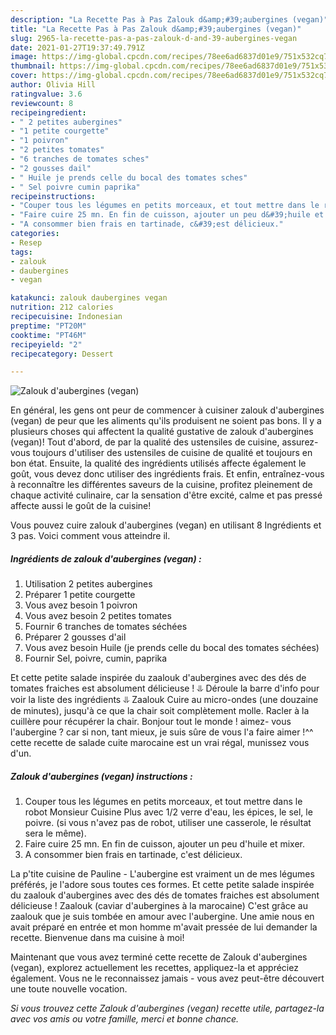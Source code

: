 ```yaml
---
description: "La Recette Pas à Pas Zalouk d&amp;#39;aubergines (vegan)"
title: "La Recette Pas à Pas Zalouk d&amp;#39;aubergines (vegan)"
slug: 2965-la-recette-pas-a-pas-zalouk-d-and-39-aubergines-vegan
date: 2021-01-27T19:37:49.791Z
image: https://img-global.cpcdn.com/recipes/78ee6ad6837d01e9/751x532cq70/zalouk-daubergines-vegan-photo-principale-de-la-recette.jpg
thumbnail: https://img-global.cpcdn.com/recipes/78ee6ad6837d01e9/751x532cq70/zalouk-daubergines-vegan-photo-principale-de-la-recette.jpg
cover: https://img-global.cpcdn.com/recipes/78ee6ad6837d01e9/751x532cq70/zalouk-daubergines-vegan-photo-principale-de-la-recette.jpg
author: Olivia Hill
ratingvalue: 3.6
reviewcount: 8
recipeingredient:
- " 2 petites aubergines"
- "1 petite courgette"
- "1 poivron"
- "2 petites tomates"
- "6 tranches de tomates sches"
- "2 gousses dail"
- " Huile je prends celle du bocal des tomates sches"
- " Sel poivre cumin paprika"
recipeinstructions:
- "Couper tous les légumes en petits morceaux, et tout mettre dans le robot Monsieur Cuisine Plus avec 1/2 verre d&#39;eau, les épices, le sel, le poivre. (si vous n&#39;avez pas de robot, utiliser une casserole, le résultat sera le même)."
- "Faire cuire 25 mn. En fin de cuisson, ajouter un peu d&#39;huile et mixer."
- "A consommer bien frais en tartinade, c&#39;est délicieux."
categories:
- Resep
tags:
- zalouk
- daubergines
- vegan

katakunci: zalouk daubergines vegan 
nutrition: 212 calories
recipecuisine: Indonesian
preptime: "PT20M"
cooktime: "PT46M"
recipeyield: "2"
recipecategory: Dessert

---
```



![Zalouk d&#39;aubergines (vegan)](https://img-global.cpcdn.com/recipes/78ee6ad6837d01e9/751x532cq70/zalouk-daubergines-vegan-photo-principale-de-la-recette.jpg)

En général, les gens ont peur de commencer à cuisiner zalouk d&#39;aubergines (vegan) de peur que les aliments qu'ils produisent ne soient pas bons. Il y a plusieurs choses qui affectent la qualité gustative de zalouk d&#39;aubergines (vegan)! Tout d'abord, de par la qualité des ustensiles de cuisine, assurez-vous toujours d'utiliser des ustensiles de cuisine de qualité et toujours en bon état. Ensuite, la qualité des ingrédients utilisés affecte également le goût, vous devez donc utiliser des ingrédients frais. Et enfin, entraînez-vous à reconnaître les différentes saveurs de la cuisine, profitez pleinement de chaque activité culinaire, car la sensation d'être excité, calme et pas pressé affecte aussi le goût de la cuisine!

<!--inarticleads1-->

Vous pouvez cuire zalouk d&#39;aubergines (vegan) en utilisant 8 Ingrédients et 3 pas. Voici comment vous atteindre il.

##### Ingrédients de zalouk d&#39;aubergines (vegan) :

1. Utilisation  ​2 petites aubergines
1. Préparer 1 petite courgette
1. Vous avez besoin 1 poivron
1. Vous avez besoin 2 petites tomates
1. Fournir 6 tranches de tomates séchées
1. Préparer 2 gousses d&#39;ail
1. Vous avez besoin  Huile (je prends celle du bocal des tomates séchées)
1. Fournir  Sel, poivre, cumin, paprika


Et cette petite salade inspirée du zaalouk d&#39;aubergines avec des dés de tomates fraiches est absolument délicieuse ! ⥥ Déroule la barre d&#39;info pour voir la liste des ingrédients ⥥ Zaalouk Cuire au micro-ondes (une douzaine de minutes), jusqu&#39;à ce que la chair soit complètement molle. Racler à la cuillère pour récupérer la chair. Bonjour tout le monde ! aimez- vous l&#39;aubergine ? car si non, tant mieux, je suis sûre de vous l&#39;a faire aimer !^^ cette recette de salade cuite marocaine est un vrai régal, munissez vous d&#39;un. 

<!--inarticleads2-->

##### Zalouk d&#39;aubergines (vegan) instructions :

1. Couper tous les légumes en petits morceaux, et tout mettre dans le robot Monsieur Cuisine Plus avec 1/2 verre d&#39;eau, les épices, le sel, le poivre. (si vous n&#39;avez pas de robot, utiliser une casserole, le résultat sera le même).
1. Faire cuire 25 mn. En fin de cuisson, ajouter un peu d&#39;huile et mixer.
1. A consommer bien frais en tartinade, c&#39;est délicieux.


La p&#39;tite cuisine de Pauline - L&#39;aubergine est vraiment un de mes légumes préférés, je l&#39;adore sous toutes ces formes. Et cette petite salade inspirée du zaalouk d&#39;aubergines avec des dés de tomates fraiches est absolument délicieuse ! Zaalouk (caviar d&#39;aubergines à la marocaine) C&#39;est grâce au zaalouk que je suis tombée en amour avec l&#39;aubergine. Une amie nous en avait préparé en entrée et mon homme m&#39;avait pressée de lui demander la recette. Bienvenue dans ma cuisine à moi! 

<!--inarticleads1-->

<p>
Maintenant que vous avez terminé cette recette de Zalouk d&#39;aubergines (vegan), explorez actuellement les recettes, appliquez-la et appréciez également. Vous ne le reconnaissez jamais - vous avez peut-être découvert une toute nouvelle vocation.
</p>

<p>
<i>Si vous trouvez cette Zalouk d&#39;aubergines (vegan) recette utile, partagez-la avec vos amis ou votre famille, merci et bonne chance.</i>
</p>
